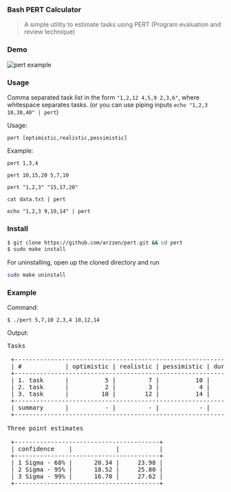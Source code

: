 ### Bash PERT Calculator

> A simple utility to estimate tasks using PERT (Program evaluation and review technique)

### Demo

![pert example](https://cloud.githubusercontent.com/assets/6382002/13582789/8205bac0-e4ae-11e5-9a03-894e32943f30.gif)


### Usage

Comma separated task list in the form `"1,2,12 4,5,9 2,3,6"`, where whitespace separates tasks.
(or you can use piping inputs `echo "1,2,3 10,30,40" | pert`)

Usage: 

`pert [optimistic,realistic,pessimistic]`

Example:

`pert 1,3,4`

`pert 10,15,20 5,7,10`

`pert "1,2,3" "15,17,20"`

`cat data.txt | pert`

`echo "1,2,3 9,10,14" | pert`


### Install

```bash
$ git clone https://github.com/arzzen/pert.git && cd pert
$ sudo make install
```

For uninstalling, open up the cloned directory and run

```bash
sudo make uninstall
```

### Example

Command:

`$ ./pert 5,7,10 2,3,4 10,12,14`

Output:
<pre>
Tasks

 +--------------------------------------------------------------------------------------+
 | #            | optimistic | realistic | pessimistic | duration |     risk | variance |
 +--------------------------------------------------------------------------------------+
 | 1. task      |          5 |         7 |          10 |     7.16 |     0.83 |     0.68 |
 | 2. task      |          2 |         3 |           4 |     3.00 |     0.33 |     0.10 |
 | 3. task      |         10 |        12 |          14 |    12.00 |     0.66 |     0.43 |
 +--------------------------------------------------------------------------------------+
 | summary      |          - |         - |           - |    22.16 |     1.82 |     1.21 |
 +--------------------------------------------------------------------------------------+

Three point estimates

 +----------------------------------------+
 | confidence    |            |           |
 +----------------------------------------+
 | 1 Sigma - 68% |      20.34 |     23.98 |
 | 2 Sigma - 95% |      18.52 |     25.80 |
 | 3 Sigma - 99% |      16.70 |     27.62 |
 +----------------------------------------+
 </pre>
